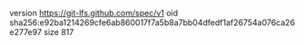version https://git-lfs.github.com/spec/v1
oid sha256:e92ba1214269cfe6ab860017f7a5b8a7bb04dfedf1af26754a076ca26e277e97
size 817
